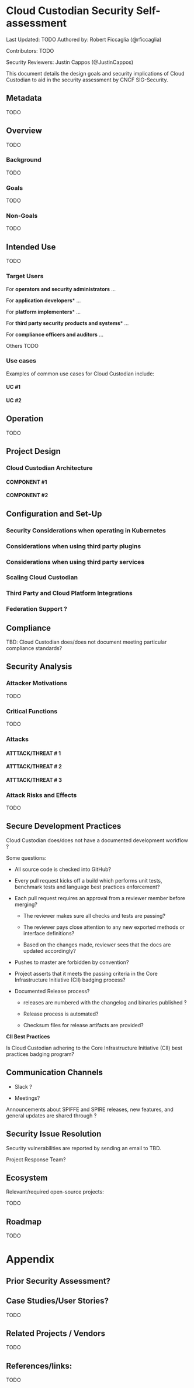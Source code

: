 # Cloud Custodian Security Self-assessment

Last Updated: TODO
Authored by: Robert Ficcaglia (@rficcaglia)

Contributors: TODO

Security Reviewers: Justin Cappos (@JustinCappos)

This document details the design goals and security implications of Cloud Custodian to aid in the security assessment by CNCF SIG-Security.

## Metadata

TODO



## Overview

TODO

### Background

TODO

### Goals

TODO

### Non-Goals

TODO

## Intended Use

TODO
### Target Users

For **operators and security administrators** ...

For **application developers*** ...

For **platform implementers*** ...

For **third party security products and systems*** ...

For **compliance officers and auditors** ...

Others TODO

### Use cases

Examples of common use cases for Cloud Custodian include:

#### UC #1

#### UC #2


## Operation

TODO

## Project Design

### Cloud Custodian Architecture

#### COMPONENT #1

#### COMPONENT #2


## Configuration and Set-Up


### Security Considerations when operating in Kubernetes

### Considerations when using third party plugins

### Considerations when using third party services

### Scaling Cloud Custodian


### Third Party and Cloud Platform Integrations

### Federation Support ?

## Compliance

TBD: Cloud Custodian does/does not  document meeting particular compliance standards?

## Security Analysis

### Attacker Motivations

TODO

### Critical Functions

TODO

### Attacks

#### ATTTACK/THREAT # 1


#### ATTTACK/THREAT # 2


#### ATTTACK/THREAT # 3


### Attack Risks and Effects

TODO

## Secure Development Practices

Cloud Custodian does/does not have a documented development workflow ?

Some questions:

-   All source code is checked into GitHub?

-   Every pull request kicks off a build which performs unit tests, benchmark tests and language best practices enforcement?

-   Each pull request requires an approval from a reviewer member before merging?

    -   The reviewer makes sure all checks and tests are passing?

    -   The reviewer pays close attention to any new exported methods or interface definitions?

    -   Based on the changes made, reviewer sees that the docs are updated accordingly?

-   Pushes to master are forbidden by convention?

-   Project asserts that it meets the passing criteria in the Core Infrastructure Initiative (CII) badging process?

-  Documented Release process?

    -   releases are numbered with the changelog and binaries published ?

    -   Release process is automated?

    -   Checksum files for release artifacts are provided?

**CII Best Practices**

Is Cloud Custodian adhering to the Core Infrastructure Initiative (CII) best practices badging program?

## Communication Channels

-   Slack ?

-   Meetings?

Announcements about SPIFFE and SPIRE releases, new features, and general updates are shared through ?

## Security Issue Resolution

Security vulnerabilities are reported by sending an email to TBD. 

Project Response Team?


## Ecosystem

Relevant/required open-source projects:

TODO

## Roadmap

TODO 

# Appendix

## Prior Security Assessment?


## Case Studies/User Stories?

TODO

## Related Projects / Vendors

TODO

## References/links:

TODO
